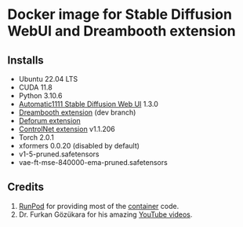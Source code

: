 # Docker image for Stable Diffusion WebUI and Dreambooth extension

## Installs

* Ubuntu 22.04 LTS
* CUDA 11.8
* Python 3.10.6
* [Automatic1111 Stable Diffusion Web UI](
  https://github.com/AUTOMATIC1111/stable-diffusion-webui.git) 1.3.0
* [Dreambooth extension](
  https://github.com/d8ahazard/sd_dreambooth_extension) (dev branch)
* [Deforum extension](
  https://github.com/deforum-art/sd-webui-deforum)
* [ControlNet extension](
  https://github.com/Mikubill/sd-webui-controlnet) v1.1.206
* Torch 2.0.1
* xformers 0.0.20 (disabled by default)
* v1-5-pruned.safetensors
* vae-ft-mse-840000-ema-pruned.safetensors

## Credits

1. [RunPod](https://www.runpod.io/) for providing most
   of the [container](https://github.com/runpod/containers) code.
2. Dr. Furkan Gözükara for his amazing
   [YouTube videos](https://www.youtube.com/@SECourses/videos]).